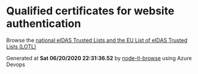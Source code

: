 # Qualified certificates for website authentication 
 Browse the [national eIDAS Trusted Lists and the EU List of eIDAS Trusted Lists (LOTL)](https://webgate.ec.europa.eu/tl-browser/#/) 
 
 
Generated at **Sat 06/20/2020 22:31:36.52** by [node-tl-browse](https://github.com/ymedlop/node-tl-browser) using Azure Devops 
